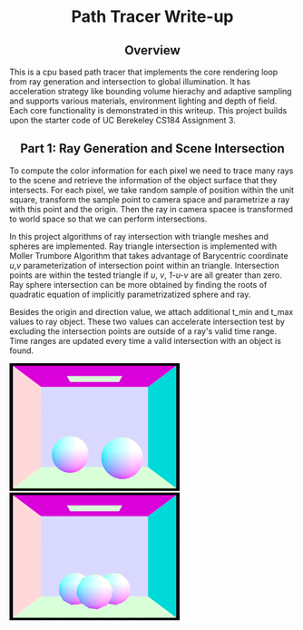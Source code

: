<meta http-equiv="content-type" content="text/html; charset=utf-8" />
<link rel="stylesheet" type="text/css" href="style.css" media="screen" />
<h1 align="middle">Path Tracer Write-up</h1>

  <h2 align="middle">Overview</h2>
   This is a cpu based path tracer that implements the core rendering loop from ray generation and intersection to global illumination. It has acceleration strategy like bounding volume hierachy and adaptive sampling and supports various materials, environment lighting and depth of field. Each core functionality is demonstrated in this writeup. This project builds upon the starter code of UC Berekeley CS184 Assignment 3.     
   
  <h2 align="middle">Part 1: Ray Generation and Scene Intersection</h2>
    To compute the color information for each pixel we need to trace many rays to the scene and retrieve the information of the object surface that they intersects. For each pixel, we take random sample of position within the unit square, transform the sample point to camera space and parametrize a ray with this point and the origin. Then the ray in camera spacee is transformed to world space so that we can perform intersections.
    
   In this project algorithms of ray intersection with triangle meshes and spheres are implemented. Ray triangle intersection is implemented with Moller Trumbore Algorithm that takes advantage of Barycentric coordinate *u*,*v* parameterization of intersection point within an triangle. Intersection points are within the tested triangle if *u*, *v*, *1-u-v* are all greater than zero.  Ray sphere intersection can be more obtained by finding the roots of quadratic equation of implicitly parametrizatized sphere and ray.
   
   Besides the origin and direction value, we attach additional t_min and t_max values to ray object. These two values can accelerate intersection test by excluding the intersection points are outside of a ray's valid time range. Time ranges are updated every time a valid intersection with an object is found. 
    
  <div class="row">
    <img src="images/ray/CBsphere_n.png" width="300px" />
    <img src="images/ray/CBgem_n.png" width="300px" />
  </div>
